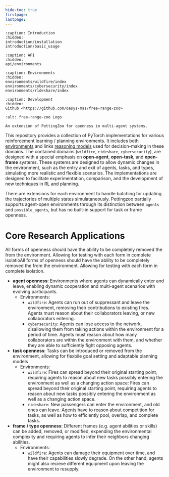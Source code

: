 ```yaml
---
hide-toc: true
firstpage:
lastpage:
---
```


```{toctree}
:caption: Introduction
:hidden:
introduction/installation
introduction/basic_usage
```

```{toctree}
:caption: API
:hidden:
api/environments
```

```{toctree}
:caption: Environments
:hidden:
environments/wildfire/index
environments/cybersecurity/index
environments/rideshare/index
```

```{toctree}
:caption: Development
:hidden:
Github <https://github.com/oasys-mas/free-range-zoo>
```

```{project-logo} _static/img/goat_main_logo.png
:alt: free-range-zoo Logo
```

```{project-heading}
An extension of PettingZoo for openness in multi-agent systems.
```

This repository provides a collection of PyTorch implementations for various reinforcement learning / planning environments. It includes both [environments](https://github.com/oasys-mas/free_range_zoo/free_range_zoo/envs) and links 
[reasoning models](https://github.com/oasys-mas/free_range_zoo/models/) used for decision-making in these domains. The contained domains (`wildfire`, `rideshare`, `cybersecurity`), are designed with a special emphasis on **open-agent**, **open-task**, 
and **open-frame** systems. These systems are designed to allow dynamic changes in the environment, such as the entry and exit of agents, tasks, and types, simulating more realistic and flexible scenarios. 
The implementations are designed to facilitate experimentation, comparison, and the development of new techniques in RL and planning. 

 There are extensions for each environment to handle batching for updating the trajectories of multiple states simulataneously. Pettingzoo partially supports agent-open environments through its distinction between `agents` and `possible_agents`, but has no built-in support for task or frame openness.

# Core Research Applications
All forms of openness should have the ability to be completely removed the from the environment. Allowing for testing with each form in complete isolatioAll forms of openness should have the ability to be completely removed 
the from the environment. Allowing for testing with each form in complete isolation.

- **agent openness**: Environments where agents can dynamically enter and leave, enabling dynamic cooperation and multi-agent scenarios with evolving participants.
    - Environments:
        - `wildfire`: Agents can run out of suppressant and leave the environment, removing their contributions to existing fires. Agents must reason about their collaborators leaving, or new collaborators entering.
        - `cybersecurity`: Agents can lose access to the network, disallowing them from taking actions within the environment for a period of time. Agents must reason about how many collaborators are within the environment
                           with them, and whether they are able to sufficiently fight opposing agents.
- **task openness**: Tasks can be introduced or removed from the environment, allowing for flexbile goal setting and adaptable planning models
    - Environments:
        - `wildfire`: Fires can spread beyond their original starting point, requiring agents to reason about new tasks possibly entering the environment as well as a changing action space: Fires can spread beyond 
                      their original starting point, requiring agents to reason about new tasks possibly entering the environment as well as a changing action space.
        - `rideshare`: New passengers can enter the environment, and old ones can leave. Agents have to reason about competition for tasks, as well as how to efficiently pool, overlap, and complete tasks.
- **frame / type openness**: Different frames (e.g. agent abilities or skills) can be added, removed, or modified, expending the environmental complexity and requiring agents to infer their neighbors changing abilities.
    - Environments:
        - `wildfire`: Agents can damage their equipment over time, and have their capabilities slowly degrade. On the other hand, agents might also recieve different equipment upon leaving the environment to resupply.

